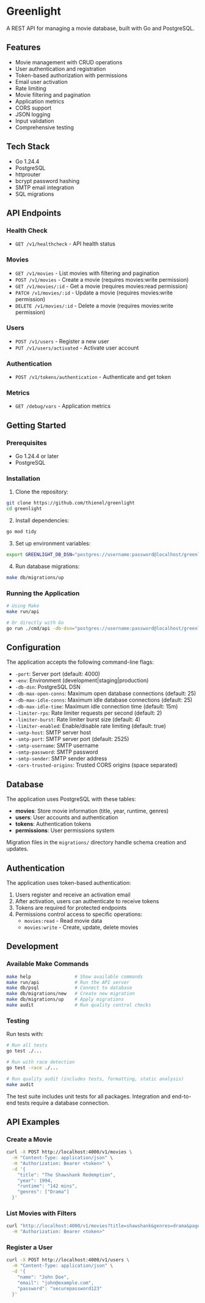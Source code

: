 # Greenlight

A REST API for managing a movie database, built with Go and PostgreSQL.

## Features

- Movie management with CRUD operations
- User authentication and registration
- Token-based authorization with permissions
- Email user activation
- Rate limiting
- Movie filtering and pagination
- Application metrics
- CORS support
- JSON logging
- Input validation
- Comprehensive testing

## Tech Stack

- Go 1.24.4
- PostgreSQL
- httprouter
- bcrypt password hashing
- SMTP email integration
- SQL migrations

## API Endpoints

### Health Check
- `GET /v1/healthcheck` - API health status

### Movies
- `GET /v1/movies` - List movies with filtering and pagination
- `POST /v1/movies` - Create a movie (requires movies:write permission)
- `GET /v1/movies/:id` - Get a movie (requires movies:read permission)
- `PATCH /v1/movies/:id` - Update a movie (requires movies:write permission)
- `DELETE /v1/movies/:id` - Delete a movie (requires movies:write permission)

### Users
- `POST /v1/users` - Register a new user
- `PUT /v1/users/activated` - Activate user account

### Authentication
- `POST /v1/tokens/authentication` - Authenticate and get token

### Metrics
- `GET /debug/vars` - Application metrics

## Getting Started

### Prerequisites

- Go 1.24.4 or later
- PostgreSQL

### Installation

1. Clone the repository:
```bash
git clone https://github.com/thienel/greenlight
cd greenlight
```

2. Install dependencies:
```bash
go mod tidy
```

3. Set up environment variables:
```bash
export GREENLIGHT_DB_DSN="postgres://username:password@localhost/greenlight?sslmode=disable"
```

4. Run database migrations:
```bash
make db/migrations/up
```

### Running the Application

```bash
# Using Make
make run/api

# Or directly with Go
go run ./cmd/api -db-dsn="postgres://username:password@localhost/greenlight?sslmode=disable"
```

## Configuration

The application accepts the following command-line flags:

- `-port`: Server port (default: 4000)
- `-env`: Environment (development|staging|production)
- `-db-dsn`: PostgreSQL DSN
- `-db-max-open-conns`: Maximum open database connections (default: 25)
- `-db-max-idle-conns`: Maximum idle database connections (default: 25)
- `-db-max-idle-time`: Maximum idle connection time (default: 15m)
- `-limiter-rps`: Rate limiter requests per second (default: 2)
- `-limiter-burst`: Rate limiter burst size (default: 4)
- `-limiter-enabled`: Enable/disable rate limiting (default: true)
- `-smtp-host`: SMTP server host
- `-smtp-port`: SMTP server port (default: 2525)
- `-smtp-username`: SMTP username
- `-smtp-password`: SMTP password
- `-smtp-sender`: SMTP sender address
- `-cors-trusted-origins`: Trusted CORS origins (space separated)

## Database

The application uses PostgreSQL with these tables:

- **movies**: Store movie information (title, year, runtime, genres)
- **users**: User accounts and authentication
- **tokens**: Authentication tokens
- **permissions**: User permissions system

Migration files in the `migrations/` directory handle schema creation and updates.

## Authentication

The application uses token-based authentication:

1. Users register and receive an activation email
2. After activation, users can authenticate to receive tokens
3. Tokens are required for protected endpoints
4. Permissions control access to specific operations:
   - `movies:read` - Read movie data
   - `movies:write` - Create, update, delete movies

## Development

### Available Make Commands

```bash
make help                # Show available commands
make run/api             # Run the API server
make db/psql             # Connect to database
make db/migrations/new   # Create new migration
make db/migrations/up    # Apply migrations
make audit               # Run quality control checks
```

### Testing

Run tests with:

```bash
# Run all tests
go test ./...

# Run with race detection
go test -race ./...

# Run quality audit (includes tests, formatting, static analysis)
make audit
```

The test suite includes unit tests for all packages. Integration and end-to-end tests require a database connection.

## API Examples

### Create a Movie
```bash
curl -X POST http://localhost:4000/v1/movies \
  -H "Content-Type: application/json" \
  -H "Authorization: Bearer <token>" \
  -d '{
    "title": "The Shawshank Redemption",
    "year": 1994,
    "runtime": "142 mins",
    "genres": ["Drama"]
  }'
```

### List Movies with Filters
```bash
curl "http://localhost:4000/v1/movies?title=shawshank&genres=drama&page=1&page_size=5&sort=year" \
  -H "Authorization: Bearer <token>"
```

### Register a User
```bash
curl -X POST http://localhost:4000/v1/users \
  -H "Content-Type: application/json" \
  -d '{
    "name": "John Doe",
    "email": "john@example.com",
    "password": "securepassword123"
  }'
```
